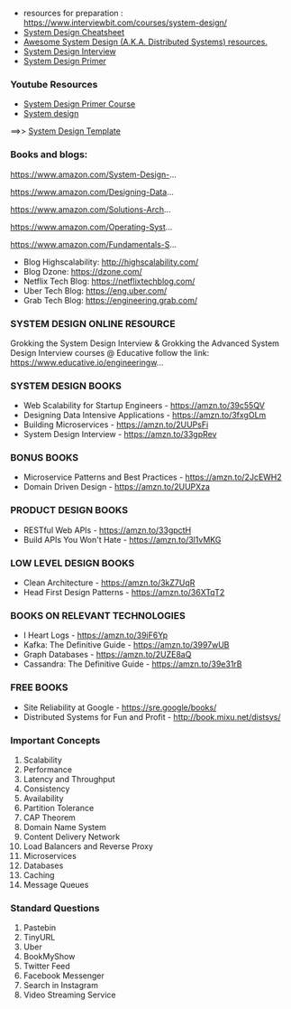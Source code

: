 - resources for preparation : https://www.interviewbit.com/courses/system-design/
- [System Design Cheatsheet](https://gist.github.com/vasanthk/485d1c25737e8e72759f)
- [Awesome System Design (A.K.A. Distributed Systems) resources.](https://github.com/madd86/awesome-system-design)
- [System Design Interview](https://github.com/checkcheckzz/system-design-interview)
- [System Design Primer](https://github.com/donnemartin/system-design-primer)

### Youtube Resources

- [System Design Primer Course](https://www.youtube.com/playlist?list=PLTCrU9sGyburBw9wNOHebv9SjlE4Elv5a)
- [System design](https://www.youtube.com/playlist?list=PLMCXHnjXnTnvo6alSjVkgxV-VH6EPyvoX)


==>> [System Design Template](https://leetcode.com/discuss/career/229177/My-System-Design-Template)



### Books and blogs: 

https://www.amazon.com/System-Design-...

https://www.amazon.com/Designing-Data...

https://www.amazon.com/Solutions-Arch...

https://www.amazon.com/Operating-Syst...

https://www.amazon.com/Fundamentals-S...

- Blog Highscalability: http://highscalability.com/
- Blog Dzone: https://dzone.com/
- Netflix Tech Blog: https://netflixtechblog.com/
- Uber Tech Blog: https://eng.uber.com/
- Grab Tech Blog: https://engineering.grab.com/


### SYSTEM DESIGN ONLINE RESOURCE

Grokking the System Design Interview & Grokking the Advanced System Design Interview courses  @ Educative
 follow the link: https://www.educative.io/engineeringw...

### SYSTEM DESIGN BOOKS

- Web Scalability for Startup Engineers - https://amzn.to/39c55QV
- Designing Data Intensive Applications - https://amzn.to/3fxgOLm
- Building Microservices - https://amzn.to/2UUPsFi
- System Design Interview - https://amzn.to/33gpRev

### BONUS BOOKS

- Microservice Patterns and Best Practices - https://amzn.to/2JcEWH2
- Domain Driven Design - https://amzn.to/2UUPXza

### PRODUCT DESIGN BOOKS

- RESTful Web APIs - https://amzn.to/33gpctH
- Build APIs You Won't Hate - https://amzn.to/3l1vMKG

### LOW LEVEL DESIGN BOOKS

- Clean Architecture - https://amzn.to/3kZ7UqR
- Head First Design Patterns - https://amzn.to/36XTqT2

### BOOKS ON RELEVANT TECHNOLOGIES

- I Heart Logs - https://amzn.to/39iF6Yp
- Kafka: The Definitive Guide - https://amzn.to/3997wUB
- Graph Databases - https://amzn.to/2UZE8aQ
- Cassandra: The Definitive Guide - https://amzn.to/39e31rB

### FREE BOOKS

- Site Reliability at Google - https://sre.google/books/
- Distributed Systems for Fun and Profit - http://book.mixu.net/distsys/


### Important Concepts

1. Scalability
2. Performance
3. Latency and Throughput
4. Consistency
5. Availability
6. Partition Tolerance
7. CAP Theorem
8. Domain Name System
9. Content Delivery Network
10. Load Balancers and Reverse Proxy
11. Microservices
12. Databases
13. Caching
14. Message Queues


### Standard Questions

1. Pastebin
2. TinyURL
3. Uber
4. BookMyShow
5. Twitter Feed
6. Facebook Messenger
7. Search in Instagram
8. Video Streaming Service
